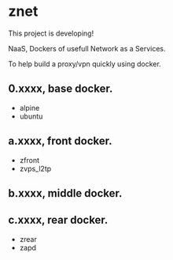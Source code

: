 # znet
This project is developing! 

NaaS, Dockers of usefull Network as a Services.

To help build a proxy/vpn quickly using docker.
## 0.xxxx, base docker.
* alpine
* ubuntu

## a.xxxx, front docker.
* zfront
* zvps_l2tp

## b.xxxx, middle docker.

## c.xxxx, rear docker.
* zrear
* zapd
